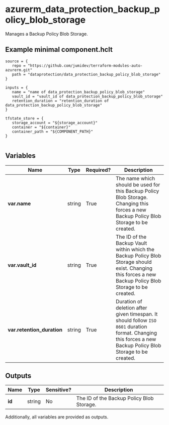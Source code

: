 # azurerm_data_protection_backup_policy_blob_storage

Manages a Backup Policy Blob Storage.

## Example minimal component.hclt

```hcl
source = {
   repo = "https://github.com/jumidev/terraform-modules-auto-azurerm.git" 
   path = "dataprotection/data_protection_backup_policy_blob_storage" 
}

inputs = {
   name = "name of data_protection_backup_policy_blob_storage" 
   vault_id = "vault_id of data_protection_backup_policy_blob_storage" 
   retention_duration = "retention_duration of data_protection_backup_policy_blob_storage" 
}

tfstate_store = {
   storage_account = "${storage_account}" 
   container = "${container}" 
   container_path = "${COMPONENT_PATH}" 
}


```

## Variables

| Name | Type | Required? |  Description |
| ---- | ---- | --------- |  ----------- |
| **var.name** | string | True | The name which should be used for this Backup Policy Blob Storage. Changing this forces a new Backup Policy Blob Storage to be created. | 
| **var.vault_id** | string | True | The ID of the Backup Vault within which the Backup Policy Blob Storage should exist. Changing this forces a new Backup Policy Blob Storage to be created. | 
| **var.retention_duration** | string | True | Duration of deletion after given timespan. It should follow `ISO 8601` duration format. Changing this forces a new Backup Policy Blob Storage to be created. | 



## Outputs

| Name | Type | Sensitive? | Description |
| ---- | ---- | --------- | --------- |
| **id** | string | No  | The ID of the Backup Policy Blob Storage. | 

Additionally, all variables are provided as outputs.
